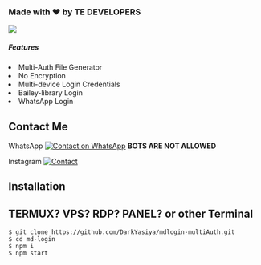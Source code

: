 <html>
  <body>
    
<h3> Made with ❤️ by TE DEVELOPERS </h3>
    <img src="https://img.shields.io/github/stars/DarkYasiya/mdlogin-multiAuth?style=social"> 
<h5>Features </h5> 
<li> Multi-Auth File Generator</li>
<li> No Encryption </li>
<li> Multi-device Login Credentials </li>
<li> Bailey-library Login </li>
<li> WhatsApp Login </li> </body> </html>


## Contact Me
 WhatsApp [![Contact on WhatsApp](https://img.shields.io/badge/WhatsApp-25D366?style=for-the-badge&logo=whatsapp&logoColor=white)](https://wa.me/+94760018802) 
**BOTS ARE NOT ALLOWED**

Instagram 
[![Contact](https://img.shields.io/badge/Instagram-E4405F?style=for-the-badge&logo=instagram&logoColor=white)](https://Instagram.com/shizo_the_techie) 



## Installation 

## TERMUX? VPS? RDP? PANEL? or other Terminal 
```
$ git clone https://github.com/DarkYasiya/mdlogin-multiAuth.git
$ cd md-login
$ npm i
$ npm start
```
